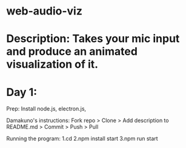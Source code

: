 # web-audio-viz

# Description: Takes your mic input and produce an animated visualization of it.

# Day 1:
Prep: Install node.js, electron.js, 

Damakuno's instructions: Fork repo > Clone > Add description to README.md > Commit > Push > Pull 

Running the program:
1.cd 
2.npm install start
3.npm run start
